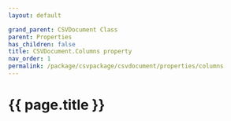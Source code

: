 ```yaml
---
layout: default

grand_parent: CSVDocument Class
parent: Properties
has_children: false
title: CSVDocument.Columns property
nav_order: 1
permalink: /package/csvpackage/csvdocument/properties/columns
---
```

# {{ page.title }}
